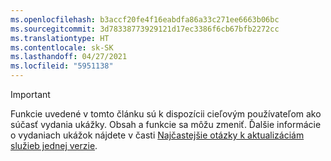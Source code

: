```yaml
---
ms.openlocfilehash: b3accf20fe4f16eabdfa86a33c271ee6663b06bc
ms.sourcegitcommit: 3d78338773929121d17ec3386f6cb67bfb2272cc
ms.translationtype: HT
ms.contentlocale: sk-SK
ms.lasthandoff: 04/27/2021
ms.locfileid: "5951138"
---
```

> [!IMPORTANT]
> Funkcie uvedené v tomto článku sú k dispozícii cieľovým používateľom ako súčasť vydania ukážky. Obsah a funkcie sa môžu zmeniť. Ďalšie informácie o vydaniach ukážok nájdete v časti [Najčastejšie otázky k aktualizáciám služieb jednej verzie](/dynamics365/unified-operations/fin-and-ops/get-started/one-version).